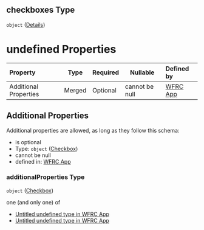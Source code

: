 ## checkboxes Type

`object` ([Details](config-properties-map-infos-map-info-properties-filter-properties-checkboxes.md))

# undefined Properties

| Property              | Type   | Required | Nullable       | Defined by                                                                                                                                                                                                                                                                |
| :-------------------- | ------ | -------- | -------------- | :------------------------------------------------------------------------------------------------------------------------------------------------------------------------------------------------------------------------------------------------------------------------ |
| Additional Properties | Merged | Optional | cannot be null | [WFRC App](config-properties-map-infos-map-info-properties-filter-properties-checkboxes-checkbox.md "https&#x3A;//wfrc.org/wasatch-choice-map/config.schema.json#/properties/mapInfos/additionalProperties/properties/filter/properties/checkboxes/additionalProperties") |

## Additional Properties

Additional properties are allowed, as long as they follow this schema:




-   is optional
-   Type: `object` ([Checkbox](config-properties-map-infos-map-info-properties-filter-properties-checkboxes-checkbox.md))
-   cannot be null
-   defined in: [WFRC App](config-properties-map-infos-map-info-properties-filter-properties-checkboxes-checkbox.md "https&#x3A;//wfrc.org/wasatch-choice-map/config.schema.json#/properties/mapInfos/additionalProperties/properties/filter/properties/checkboxes/additionalProperties")

### additionalProperties Type

`object` ([Checkbox](config-properties-map-infos-map-info-properties-filter-properties-checkboxes-checkbox.md))

one (and only one) of

-   [Untitled undefined type in WFRC App](config-properties-map-infos-map-info-properties-filter-properties-checkboxes-checkbox-oneof-0.md "check type definition")
-   [Untitled undefined type in WFRC App](config-properties-map-infos-map-info-properties-filter-properties-checkboxes-checkbox-oneof-1.md "check type definition")
